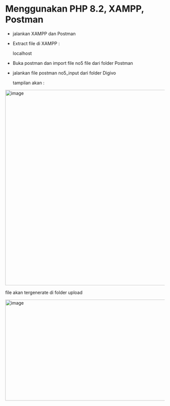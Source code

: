 # Menggunakan PHP 8.2, XAMPP, Postman

- jalankan XAMPP dan Postman

- Extract file di XAMPP :

  localhost

- Buka postman dan import file no5 file dari folder Postman

- jalankan file postman no5_input dari folder Digivo

  tampilan akan :

<img width="1094" height="617" alt="image" src="https://github.com/user-attachments/assets/a6a8a8db-66c0-4fb2-a422-a2f2cd03e038" />

  file akan tergenerate di folder upload 

<img width="1017" height="319" alt="image" src="https://github.com/user-attachments/assets/d951471f-94e2-473c-95a3-319ce8032ae2" />
